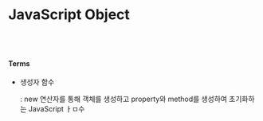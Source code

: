 # JavaScript Object

<br>

<br>

#### Terms

- 생성자 함수

  : new 연산자를 통해 객체를 생성하고 property와 method를 생성하여 초기화하는 JavaScript ㅏㅁ수